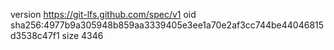 version https://git-lfs.github.com/spec/v1
oid sha256:4977b9a305948b859aa3339405e3ee1a70e2af3cc744be44046815d3538c47f1
size 4346

